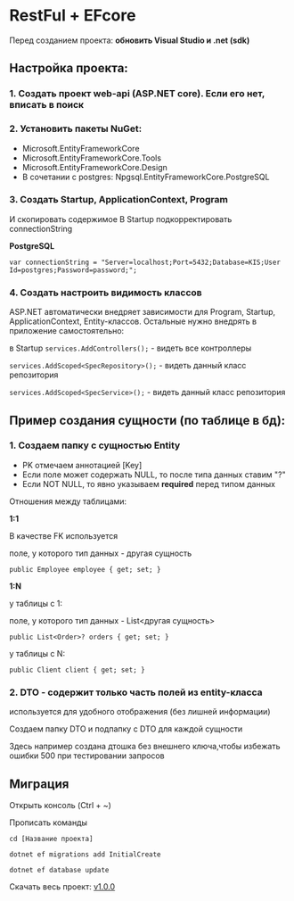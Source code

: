 # RestFul + EFcore
Перед созданием проекта:
**обновить Visual Studio и .net (sdk)**

## Настройка проекта:
### 1. Создать проект web-api (ASP.NET core). Если его нет, вписать в поиск
### 2. Установить пакеты NuGet:
- Microsoft.EntityFrameworkCore
- Microsoft.EntityFrameworkCore.Tools
- Microsoft.EntityFrameworkCore.Design
- В сочетании с postgres: Npgsql.EntityFrameworkCore.PostgreSQL

### 3. Создать Startup, ApplicationContext, Program
И скопировать содержимое
В Startup подкорректировать connectionString

**PostgreSQL**

`var connectionString = "Server=localhost;Port=5432;Database=KIS;User Id=postgres;Password=password;";`

### 4. Создать настроить видимость классов
ASP.NET автоматически внедряет зависимости для Program, Startup, ApplicationContext, Entity-классов. Остальные нужно внедрять в приложение самостоятельно:

в Startup `services.AddControllers();` - видеть все контроллеры

`services.AddScoped<SpecRepository>();` - видеть данный класс репозитория

`services.AddScoped<SpecService>();` - видеть данный класс репозитория

## Пример создания сущности (по таблице в бд):
### 1. Создаем папку с сущностью Entity 
- PK отмечаем аннотацией [Key]
- Если поле может содержать NULL, то после типа данных ставим "?"
- Если NOT NULL, то явно указываем **required** перед типом данных

Отношения между таблицами:

**1:1**

В качестве FK используется

поле, у которого тип данных - другая сущность 

`public Employee employee { get; set; }`

**1:N**

у таблицы с 1:

поле, у которого тип данных - List<другая сущность>

`public List<Order>? orders { get; set; }`

у таблицы с N:

`public Client client { get; set; }`

### 2. DTO - содержит только часть полей из entity-класса
используется для удобного отображения (без лишней информации)

Создаем папку DTO и подпапку с DTO для каждой сущности

Здесь например создана дтошка без внешнего ключа,чтобы избежать ошибки 500 при тестировании запросов


## Миграция 
Открыть консоль (Ctrl + ~)

Прописать команды 

`cd [Название проекта]`

`dotnet ef migrations add InitialCreate`

`dotnet ef database update`

Скачать весь проект:
[v1.0.0](https://github.com/gKonstantin17/prog-templates/releases/tag/v1.0.0)


